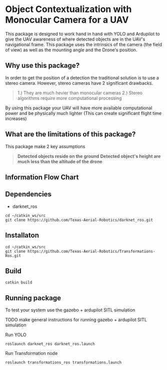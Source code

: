 # Object Contextualization with Monocular Camera for a UAV 

This package is designed to work hand in hand with YOLO and Ardupilot to give the UAV awareness of where detected objects are in the UAV's navigational frame. This package uses the intrinsics of the camera (the field of view) as well as the mounting angle and the Drone's position. 

## Why use this package? 

In order to get the position of a detection the traditional solution is to use a stereo camera. However, stereo cameras have 2 significant drawbacks. 

>1.) They are much hevier than monocular cameras
>2.) Stereo algorithms require more computational processing 

By using this package your UAV will have more available computational power and be physically much lighter (This can create significant flight time increases)

## What are the limitations of this package?

This package make 2 key assumptions
> **Detected objects reside on the ground**
> **Detected object's height are much less than the altitude of the drone**

## Information Flow Chart



## Dependencies

- darknet_ros

```
cd ~/catkin_ws/src
git clone https://github.com/Texas-Aerial-Robotics/darknet_ros.git
```
## Installaton

```
cd ~/catkin_ws/src
git clone https://github.com/Texas-Aerial-Robotics/Transformations-Ros.git
```

## Build 

```
catkin build
```

## Running package 

To test your system use the gazebo + ardupilot SITL simulation 

TODO make general instructions for running gazebo + ardupilot SITL simulation 

Run YOLO 
```
roslaunch darknet_ros darknet_ros.launch
```

Run Transformation node 
```
roslaunch transformations_ros transformations.launch  
```


